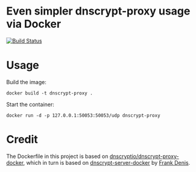 # Even simpler dnscrypt-proxy usage via Docker
[![Build Status](https://travis-ci.org/dnscryptio/dnscrypt-proxy-docker.svg?branch=master)](https://travis-ci.org/dnscryptio/dnscrypt-proxy-docker)

# Usage

Build the image:

	docker build -t dnscrypt-proxy .

Start the container:

	docker run -d -p 127.0.0.1:50053:50053/udp dnscrypt-proxy

# Credit

The Dockerfile in this project is based on [dnscryptio/dnscrypt-proxy-docker](https://github.com/dnscryptio/dnscrypt-proxy-docker), which in turn is based on [dnscrypt-server-docker](https://github.com/jedisct1/dnscrypt-server-docker) by [Frank Denis](https://00f.net/).
